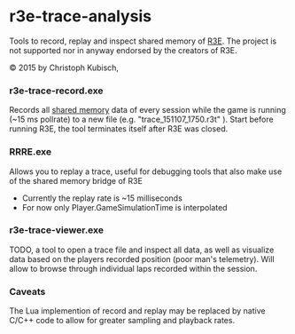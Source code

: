 r3e-trace-analysis
==================

Tools to record, replay and inspect shared memory of [R3E](http://game.raceroom.com).
The project is not supported nor in anyway endorsed by the creators of R3E.

© 2015 by Christoph Kubisch, 

### **r3e-trace-record.exe**

Records all [shared memory](https://github.com/sector3studios/r3e-api) data of every session while the game is running (~15 ms pollrate) to a new file (e.g. "trace_151107_1750.r3t" ).
Start before running R3E, the tool terminates itself after R3E was closed.

### **RRRE.exe** 

Allows you to replay a trace, useful for debugging tools that also make use of the shared memory
bridge of R3E

* Currently the replay rate is ~15 milliseconds
* For now only Player.GameSimulationTime is interpolated

### **r3e-trace-viewer.exe**

TODO, a tool to open a trace file and inspect all data, as well as visualize data based on the players recorded position (poor man's telemetry). Will allow to browse through individual laps recorded within the session.

### Caveats

The Lua implemention of record and replay may be replaced by native C/C++ code to allow for greater sampling and playback rates.